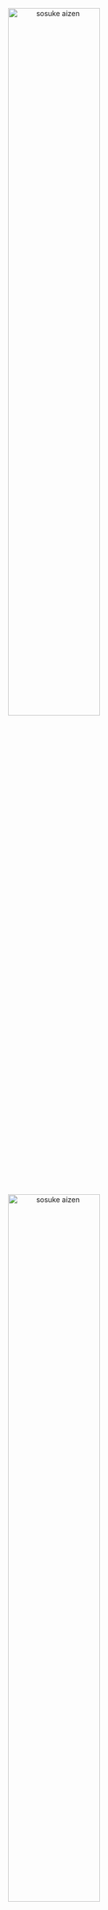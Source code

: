 <p align="center">
    <a href="#" style="display: block;" align="center">
        <img src="https://myschoolportal.net/blog/wp-content/uploads/2024/10/babcock-university-logo.png" alt="sosuke aizen" width="60%" />
    </a>
</p>

<p align="center">
    <a href="#" style="display: block;" align="center">
        <img src="https://cdn-images-1.medium.com/max/280/1*-__XowPJ8-8Q48Q6XODjag@2x.png" alt="sosuke aizen" width="60%" />
    </a>
</p>

# BABCOCK UNIVERSITY FINAL YEAR PROJECT
###  SUBMITTED TO: 
THE DEPARTMENT OF COMPUTER SCIENCE SCHOOL OF COMPUTING AND ENGINEERING SCIENCES BABCOCK UNIVERSITY, ILISAN REMO OGUN STATE, NIGERIA
## Magic-Mouse (An Arduino Device used to Assist the Blind in Taking Examination on a Webpage)
### Our Overview 
The project mainly focused on building an Arduino-based system designed to assist visually impaired students during examinations was conducted on a webpage.
By integrating hardware components like Arduino Uno, buttons, capacitors, and jumper wires, the hardware system collects user input and communicates with a web server, enabling blind users to interact with online exam platforms more efficiently.
This project is called `MagicMouse` which is a Node.js project that enables real-time communication between a server and clients using WebSockets. It also integrates serial port communication, making it useful for hardware-related applications.

## Table Of Contents
- Introduction
- System Specfications
- Materials Used
- System Description
    - Hardware Setup
    - Arduino code
    - Web Server Setup
- Conclusion.

## 🛠 System Specifications
The system specifications describe the complete set of hardware components and software functionality and purpose. It includes a technical overview of the system units and their usage.
The specifications for the primary hardware components are listed below;

### Specification List
- Laptop (with Arduino IDE and Serial Port support)
- Arduino Uno board
- Breadboard
- Jumper wires
- Buttons
- Capacitors
- Soldering Iron

# Brief description of the materials used:
## Availability of a laptop that supports Arduino uno and serial port connection:
A laptop serves as the command center for your Arduino adventures. It houses the Arduino IDE (Integrated Development Environment), a software program where you write code (instructions) for your Arduino board. The laptop also facilitates the serial port connection, a communication channel that allows you to upload code from your computer to the Arduino. 

- The laptop minimum specifications would be:
    - Minimum Intel Core i3 or AMD Ryzen 3 (dual core) processor
    - Minimum 4 GB RAM
    - USB Port: You'll need at least one USB port to connect your Arduino board to the laptop.
    - Minimum 128 GB Hard Disk Drive (HDD) for faster loading times and overall better performance.

## Arduino uno: 
- The Arduino Uno, a name synonymous with beginner-friendly electronics, is much more than just a board. It's the beating heart of countless creative projects, a mini computer specifically designed to bridge the gap between the digital world of code and the physical world of sensors, lights, and motors.
- Imagine it as a tiny maestro, effortlessly reading data from temperature gauges or light sensors, then translating that information into actions.
- Need to control the dazzling dance of LEDs or the precise movements of a small motor?
- The Arduino Uno displayed programmed with your instructions, becomes the conductor, bringing your vision to life.
- Its user-friendly design makes it ideal for both seasoned electronics enthusiasts and absolute beginners.
- The vast online community and countless resources provide a treasure trove of tutorials, code examples, and troubleshooting guides, ensuring a smooth learning curve.
- Whether you're tinkering with basic circuits or venturing into complex projects, the Arduino Uno serves as a solid foundation for your exploration into the exciting world of electronics. 

## Breadboard:
- The breadboard helps avoid messy wires and frustrating connections; the breadboard is the solution that helps reusable platform bristling with a grid of holes. 
- Beneath this surface lies the magic: a network of metal strips cleverly connecting the holes.
- This allows you to effortlessly plug electronic components together without needing to break out the soldering iron.
- It's like a construction zone for circuits, perfect for experimenting and building prototypes.
- Even with a need to swap a sensor is not a problem as it is as easy as to just pop it out and try a different one. Feeling adventurous with a new configuration? The breadboard encourages quick and easy circuit modifications.
- With the breadboard as your canvas, bringing your ideas to life becomes a breeze, allowing you to test, build, and refine your electronics projects with ease.

## JumpWires:
Jumper wires are simply the electrical bridges that bring your circuit to life. These short, flexible wires are the workhorses of the breadboard, each boasting connectors at both ends for seamless integration. This flexibility is crucial for circuit organization. By assigning specific colors to different voltage levels or functions, you can quickly identify potential issues immediately. It is vital for connecting various components on your breadboard. These short, flexible wires come with connectors at both ends, allowing you to easily plug them into the breadboard holes.

## Soldering iron:
The soldering iron is a tool for tasking connections While breadboards are perfect for prototyping, for projects destined for the long haul, the soldering iron steps up to the plate. By applying heat, the solder flows, joining components together electrically and physically. This soldered connection offers a far more durable solution than the temporary connections of a breadboard.
While breadboards are excellent for prototyping, for permanent connections, a soldering iron comes into play. This tool melts a metal alloy called solder, creating strong electrical and physical bonds between components. Soldering offers a more durable solution for building your electronics projects.

# System Description
### The Hardware Setup
The foundation for data transmission lies in establishing a physical connection between the Arduino and the web server or network device. This involves two steps:
 1. Arduino-Computer Connection: Connect the Arduino to the computer using a USB cable. This connection allows for programming the Arduino and uploading the necessary code.
 2. Arduino-Network Connection: Establish a network connection between the Arduino and the web server or network device using an Ethernet shield or Wi-Fi module. This connection will enable the Arduino     to send data to the web server

### Arduino Code
For the implementation of this project, the Arduino IDE was employed. The Arduino IDE, which was already installed on the machine and was updated to the latest version. the required libraries such as the SPI and Servo were installed. The setup and the code development area were used to compile and verify the code with the forward arrow located at the top left of the Arduino IDE application as illustrated. The Arduino code was executed, compiled and all problems were debugged.

```ino
int buttonCounter = 0; // Stores the count
bool button1Pressed = false; // Prevents multiple increments on one press
bool button2Pressed = false; 
bool button3Pressed = false; // Prevents multiple prints of "repeat" 

void setup() {
  pinMode(2, INPUT_PULLUP); // Button 1 (Increase counter)
  pinMode(3, INPUT_PULLUP); // Button 2 (Print counter)
  pinMode(4, INPUT_PULLUP); // Button 3 (Print "repeat")
  Serial.begin(9600);
}

void loop() {
  // Read button states
  int button1State = digitalRead(2);
  int button2State = digitalRead(3);
  int button3State = digitalRead(4);

  // 🔹 Button 1: Increment counter (Only when pressed)
  if (button1State == LOW && !button1Pressed) {
    delay(50); // Debounce delay
    if (digitalRead(2) == LOW) { // Check again to confirm press
      if (buttonCounter >= 3) { 
        buttonCounter = 4;
      } else {
        buttonCounter++;  
      }
      button1Pressed = true; // Prevents multiple counts on a single press
    }
  }
  if (button1State == HIGH) {
    button1Pressed = false; // Reset when button is released
  }

  // 🔹 Button 2: Print counter OR "next"
  if (button2State == LOW && !button2Pressed) {  
    delay(50); // Debounce delay
    if (digitalRead(3) == LOW) { // Confirm press
      if (buttonCounter > 0) {
        Serial.println(buttonCounter);
        buttonCounter = 0; // Reset only after printing counter
      } else {
        Serial.println("next");
      }
      button2Pressed = true;
    }
  }
  if (button2State == HIGH) {
    button2Pressed = false; // Reset when button is released
  }

  // 🔹 Button 3: Print "repeat" only once per press
  if (button3State == LOW && !button3Pressed) { 
    delay(50); // Debounce delay
    if (digitalRead(4) == LOW) { // Confirm press
      Serial.println("repeat");
      button3Pressed = true;
    }
  }
  if (button3State == HIGH) {
    button3Pressed = false; // Reset when button is released
  }
}
```
The Arduino microcontroller acts as the data collector, responsible for acquiring sensor data, processing information, and transmitting it to the web server. The Arduino code typically encompasses the following:
1. Library Inclusion: Include the necessary libraries for serial communication and web connectivity. These libraries provide the functions and tools for interacting with the hardware and sending data over the network.
2. Data Variable Definition: Define a variable to store the sensor data or button count. This variable will hold the information to be transmitted to the web server.
3. Sensor Data Acquisition: Read the sensor data or button state using appropriate Arduino functions. These functions interact with the connected sensors or buttons to retrieve the current values.
4. Data Conversion: Convert the sensor data or button count into a string format for transmission. Since the web server expects data in text form, converting numerical values to strings ensures compatibility.
5. Data Transmission: Send the string data using the Serial.println() function. This function transmits the converted data over the serial port, establishing a connection with the web server.

### Web server setup:
The web server acts as the intermediary,  receiving data from the aurduino and making it accesible to the user interface setting up the web server involves:
1. Web Server Software Installation: Install a web server software such as Node.js or Apache. These software packages provide the infrastructure for handling incoming data and serving webpages.
2. Web Server Script Creation: Create a web server script to handle incoming data from the Arduino. This script will listen for data on a specific port.
3. Socket Connection Establishment: Open a socket connection to listen for incoming data on the designated port. The socket acts as a virtual channel through which the web server receives data from the Arduino.


<!--
## Included Features
1. Express.js: Handles HTTP requests and serves as the backend framework.

2. CORS: Enables cross-origin requests.

3. SerialPort: Facilitates communication with serial devices.

4. Socket.io: Enables real-time bidirectional communication between the server and clients.

# Installation Guide
### Prerequisites
- Install Node.js (version 14 or later recommended)

- Steps to Install
    Clone this repository:
    ```bash
    git clone <https://github.com/Lawani-EJ/Magic_mouse>
    cd magicmouse
    ```
- Install dependencies:
```bash
npm install
```

## Dependencies
1. The project relies on the following Node.js modules:

2. Express (^4.21.2) – Lightweight web framework.

3. CORS (^2.8.5) – Enables cross-origin requests.

4. SerialPort (^13.0.0) – Used for reading/writing to serial devices.

5. Socket.io (^4.8.1) – Enables real-time WebSocket communication.

6. Socket.io-client (^4.8.1) – The client-side library for WebSocket connections.


## Run the Project

- Start the server:
```bash
node testSerial.js
```
- The server will now listen for serial input and handle WebSocket communication.

## Contribution
Feel free to fork and contribute to this project by creating pull requests.
-->
